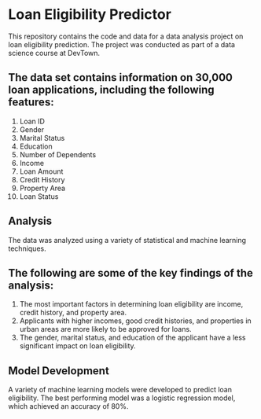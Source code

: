 # Loan Eligibility Predictor
This repository contains the code and data for a data analysis project on loan eligibility prediction. The project was conducted as part of a data science course at DevTown.

## The data set contains information on 30,000 loan applications, including the following features:
1. Loan ID
2. Gender
3. Marital Status
4. Education
5. Number of Dependents
6. Income
7. Loan Amount
8. Credit History
9. Property Area
10. Loan Status

## Analysis
The data was analyzed using a variety of statistical and machine learning techniques. 

## The following are some of the key findings of the analysis:
1. The most important factors in determining loan eligibility are income, credit history, and property area.
2. Applicants with higher incomes, good credit histories, and properties in urban areas are more likely to be approved for loans.
3. The gender, marital status, and education of the applicant have a less significant impact on loan eligibility.

## Model Development
A variety of machine learning models were developed to predict loan eligibility. The best performing model was a logistic regression model, which achieved an accuracy of 80%.
